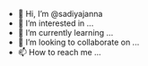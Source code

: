 - 👋 Hi, I’m @sadiyajanna
- 👀 I’m interested in ...
- 🌱 I’m currently learning ...
- 💞️ I’m looking to collaborate on ...
- 📫 How to reach me ...

<!---
sadiyajanna/sadiyajanna is a ✨ special ✨ repository because its `README.md` (this file) appears on your GitHub profile.
You can click the Preview link to take a look at your changes.
--->
